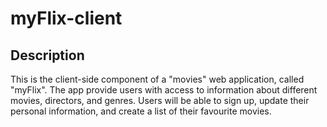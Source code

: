# myFlix-client

## Description
This is the client-side component of a "movies" web application, called "myFlix". The app provide users with access to information about different movies, directors, and genres. Users will be able to sign up, update their personal information, and create a list of their favourite movies.
